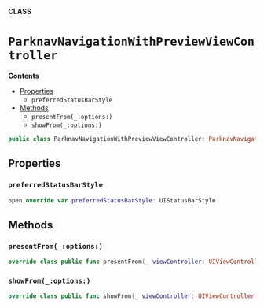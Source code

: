 **CLASS**

# `ParknavNavigationWithPreviewViewController`

**Contents**

- [Properties](#properties)
  - `preferredStatusBarStyle`
- [Methods](#methods)
  - `presentFrom(_:options:)`
  - `showFrom(_:options:)`

```swift
public class ParknavNavigationWithPreviewViewController: ParknavNavigationViewController
```

## Properties
### `preferredStatusBarStyle`

```swift
open override var preferredStatusBarStyle: UIStatusBarStyle
```

## Methods
### `presentFrom(_:options:)`

```swift
override class public func presentFrom(_ viewController: UIViewController, options: ParknavRouteOptions?) -> ParknavNavigationWithPreviewViewController?
```

### `showFrom(_:options:)`

```swift
override class public func showFrom(_ viewController: UIViewController, options: ParknavRouteOptions?) -> ParknavNavigationWithPreviewViewController?
```
